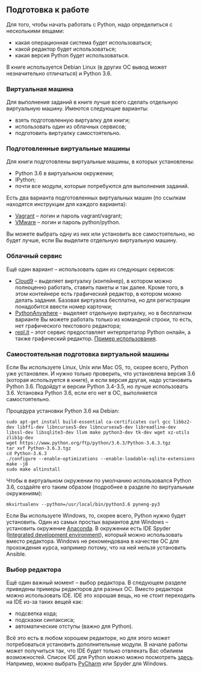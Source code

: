 ## Подготовка к работе

Для того, чтобы начать работать с Python, надо определиться с несколькими вещами:

* какая операционная система будет использоваться;
* какой редактор будет использоваться;
* какая версия Python будет использоваться.

В книге используется Debian Linux (в других ОС вывод может незначительно отличаться) и Python 3.6.

### Виртуальная машина

Для выполнения заданий в книге лучше всего сделать отдельную виртуальную машину. Имеются следующие варианты:

* взять подготовленную виртуалку для книги;
* использовать один из облачных сервисов;
* подготовить виртуалку самостоятельно.

### Подготовленные виртуальные машины

Для книги подготовлены виртуальные машины, в которых установлены:

* Python 3.6 в виртуальном окружении;
* IPython;
* почти все модули, которые потребуются для выполнения заданий.

Есть два варианта подготовленных виртуальных машин (по ссылкам находятся инструкции для каждого варианта):

* [Vagrant](https://github.com/natenka/pyneng-examples-exercises/blob/master/exercises/vm/vagrant.md) – логин и пароль vagrant/vagrant;
* [VMware](https://github.com/natenka/pyneng-examples-exercises/blob/master/exercises/vm/vmware.md) – логин и пароль python/python.

Вы можете выбрать одну из них или установить все самостоятельно, но будет лучше, если Вы выделите отдельную виртуальную машину.

### Облачный сервис

Ещё один вариант – использовать один из следующих сервисов:

* [Cloud9](https://c9.io/) – выделяет виртуалку (контейнер), в котором можно полноценно работать, ставить пакеты и так далее. Кроме того, в этом контейнере есть графический редактор, в котором можно делать задания. Базовая виртуалка бесплатна, но для регистрации понадобится ввести номер карточки;
* [PythonAnywhere](https://www.pythonanywhere.com/) - выделяет отдельную виртуалку, но в бесплатном варианте Вы можете работать только из командной строки, то есть, нет графического текстового редактора;
* [repl.it](https://repl.it/) – этот сервис предоставляет интерпретатор Python онлайн, а также графический редактор. [Пример использования](https://repl.it/KSIp/3/).

### Самостоятельная подготовка виртуальной машины

Если Вы используете Linux, Unix или Mac OS, то, скорее всего, Python уже установлен. И нужно только проверить, что установлена версия 3.6 (которая используется в книге), и если версия другая, надо установить Python 3.6. Подойдут и версии Python 3.4-3.5, но лучше использовать 3.6. Установка Python 3.6, если его нет в ОС, выполняется самостоятельно.

Процедура установки Python 3.6 на Debian:

```
sudo apt-get install build-essential ca-certificates curl gcc libbz2-dev libffi-dev libncurses5-dev libncursesw5-dev libreadline-dev libssl-dev libsqlite3-dev llvm make python3-dev tk-dev wget xz-utils zlib1g-dev
wget https://www.python.org/ftp/python/3.6.3/Python-3.6.3.tgz
tar xvf Python-3.6.3.tgz
cd Python-3.6.3
./configure --enable-optimizations --enable-loadable-sqlite-extensions
make -j8
sudo make altinstall
```

Чтобы в виртуальном окружении по умолчанию использовался Python 3.6, создайте его таким образом (подробнее в разделе по виртуальным окружениям):

```
mkvirtualenv --python=/usr/local/bin/python3.6 pyneng-py3
```

Если Вы используете Windows, то, скорее всего, Python нужно будет установить. Один из самых простых вариантов для Windows – установить окружение [Anaconda](https://www.continuum.io/downloads/). В окружении есть IDE Spyder ([Integrated development environment](https://en.wikipedia.org/wiki/Integrated_development_environment/)), который можно использовать вместо редактора. Windows не рекомендована в качестве ОС для прохождения курса, например потому, что на ней нельзя установить Ansible.

### Выбор редактора

Ещё один важный момент – выбор редактора. В следующем разделе приведены примеры редакторов для разных ОС. Вместо редактора можно использовать IDE. IDE это хорошая вещь, но не стоит переходить на IDE из-за таких вещей как:

* подсветка кода;
* подсказки синтаксиса;
* автоматические отступы (важно для Python).

Всё это есть в любом хорошем редакторе, но для этого может потребоваться установить дополнительные модули. В начале работы может получиться так, что IDE будет только отвлекать Вас обилием возможностей. Список IDE для Python можно можно посмотреть [здесь](https://wiki.python.org/moin/IntegratedDevelopmentEnvironments/). Например, можно выбрать [PyCharm](http://www.jetbrains.com/pycharm/) или Spyder для Windows.
